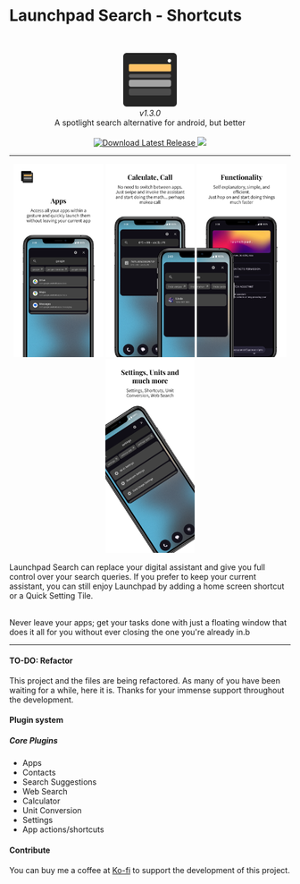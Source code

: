 
# Launchpad Search - Shortcuts
<br>
<p align="center">
    <img src="images/icon.png" alt="Launchpad Icon" width="96" height="96"><br>
    <i>v1.3.0</i><br>
    A spotlight search alternative for android, but better<br><br>
    <a href="https://github.com/jaxparrow07/launchpad-search/releases/latest">
        <img src="https://img.shields.io/github/downloads/jaxparrow07/launchpad-search/latest/total?style=for-the-badge" alt="Download Latest Release">
    </a>      
    <a href="https://kofi.com/devrinth">
        <img src="https://img.shields.io/badge/Buy_me_a_Kofi-donate-blue?style=for-the-badge&logo=kofi&color=%23FF6433" >
    </a>
</p>

<hr>
<p align="center">
    <img src="images/screenshots/1.png" alt="Screenshot 1" width="160">
    <img src="images/screenshots/2.png" alt="Screenshot 2" width="160">
    <img src="images/screenshots/3.png" alt="Screenshot 3" width="160">
    <img src="images/screenshots/4.png" alt="Screenshot 4" width="160">
</p>
Launchpad Search can replace your digital assistant and give you full control over your search queries. If you prefer to keep your current assistant, you can still enjoy Launchpad by adding a home screen shortcut or a Quick Setting Tile.<br><br>

Never leave your apps; get your tasks done with just a floating window that does it all for you without ever closing the one you're already in.b

<hr>

#### TO-DO: Refactor
This project and the files are being refactored. As many of you have been waiting for a while, here it is. Thanks for your immense support throughout the development.

#### Plugin system

##### Core Plugins
* Apps
* Contacts
* Search Suggestions
* Web Search
* Calculator
* Unit Conversion
* Settings
* App actions/shortcuts

#### Contribute
You can buy me a coffee at  [Ko-fi](https://ko-fi.com/devrinth) to support the development of this project.
